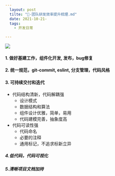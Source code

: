 ```yaml
---
  layout: post
  tilte: "🏏-团队研发效率提升梳理.md"
  date: 2021-10-21-
  tags: 
    - 开发日常

---
```




![](https://upload-images.jianshu.io/upload_images/15312191-9fff93439cc1c464.png?imageMogr2/auto-orient/strip%7CimageView2/2/w/1240)
#### 1. 做好基建工作，组件化开发, 发布，bug修复

#### 2. 统一规范，git-commit, eslint, 分支管理，代码风格

#### 3. 可持续交付和迭代
- 代码结构清新，代码解耦强
  - 设计模式
  - 数据结构和算法
  - 组件设计优雅，简单，易用
  - 代码建模完善，抽象度高
- 代码可读性强
  - 代码命名
  - 必要的注释
  - 通用标记，不追求标新立异
 
##### 4.低代码，代码可视化

##### 5.清晰项目文档加持
